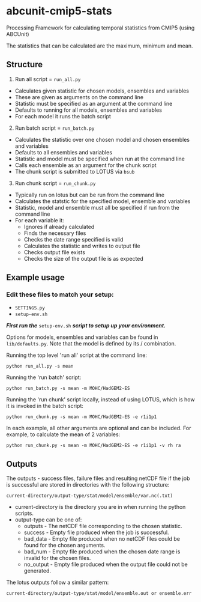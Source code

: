 # abcunit-cmip5-stats
Processing Framework for calculating temporal statistics from CMIP5 (using ABCUnit)

The statistics that can be calculated are the maximum, minimum and mean.

## Structure ##

1. Run all script = `run_all.py`
* Calculates given statistic for chosen models, ensembles and variables
* These are given as arguments on the command line
* Statistic must be specified as an argument at the command line
* Defaults to running for all models, ensembles and variables
* For each model it runs the batch script

2. Run batch script = `run_batch.py`
* Calculates the statistic over one chosen model and chosen ensembles and variables
* Defaults to all ensembles and variables
* Statistic and model must be specified when run at the command line 
* Calls each ensemble as an argument for the chunk script
* The chunk script is submitted to LOTUS via `bsub`

3. Run chunk script = `run_chunk.py`
* Typically run on lotus but can be run from the command line
* Calculates the statstic for the specified model, ensemble and variables
* Statistic, model and ensemble must all be specified if run from the command line
* For each variable it: 
    * Ignores if already calculated
    * Finds the necessary files
    * Checks the date range specified is valid
    * Calculates the statistic and writes to output file
    * Checks output file exists
    * Checks the size of the output file is as expected
    
## Example usage ##

### Edit these files to match your setup: ###

* `SETTINGS.py`
* `setup-env.sh`

***First run the*** `setup-env.sh` ***script to setup up your environment.***

Options for models, ensembles and variables can be found in `lib/defaults.py`. Note that the model is defined by its <institute>/<model> combination.

Running the top level 'run all' script at the command line:

`python run_all.py -s mean` 

Running the 'run batch' script:

`python run_batch.py -s mean -m MOHC/HadGEM2-ES`

Running the 'run chunk' script locally, instead of using LOTUS, which is how it is invoked in the batch script:

`python run_chunk.py -s mean -m MOHC/HadGEM2-ES -e r1i1p1`

In each example, all other arguments are optional and can be included. 
For example, to calculate the mean of 2 variables:

`python run_chunk.py -s mean -m MOHC/HadGEM2-ES -e r1i1p1 -v rh ra`

## Outputs ##

The outputs - success files, failure files and resulting netCDF file if the job is successful are stored in directories with the following structure:

`current-directory/output-type/stat/model/ensemble/var.nc(.txt)`
   
* current-directory is the directory you are in when running the python scripts.
* output-type can be one of:
   * outputs - The netCDF file corresponding to the chosen statistic.
   * success - Empty file produced when the job is successful.
   * bad_data - Empty file produced when no netCDF files could be found for the chosen arguments.
   * bad_num - Empty file produced when the chosen date range is invalid for the chosen files.
   * no_output - Empty file produced when the output file could not be generated.
   
The lotus outputs follow a similar pattern:

`current-directory/output-type/stat/model/ensemble.out or ensemble.err`

   
   
